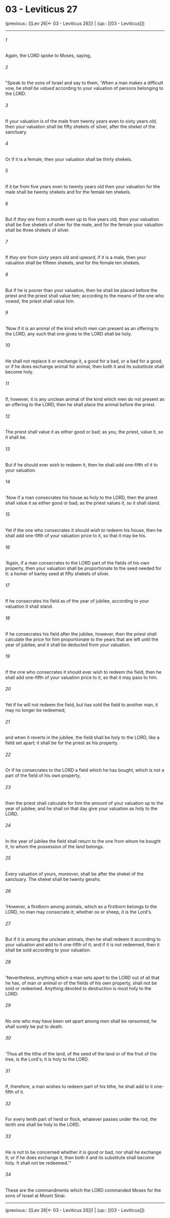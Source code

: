 # 03 - Leviticus 27

(previous:: [[Lev 26|← 03 - Leviticus 26]]) | (up:: [[03 - Leviticus]])

***


###### 1 
Again, the LORD spoke to Moses, saying, 

###### 2 
"Speak to the sons of Israel and say to them, 'When a man makes a difficult vow, he _shall be valued_ according to your valuation of persons belonging to the LORD. 

###### 3 
If your valuation is of the male from twenty years even to sixty years old, then your valuation shall be fifty shekels of silver, after the shekel of the sanctuary. 

###### 4 
Or if it is a female, then your valuation shall be thirty shekels. 

###### 5 
If it be from five years even to twenty years old then your valuation for the male shall be twenty shekels and for the female ten shekels. 

###### 6 
But if _they are_ from a month even up to five years old, then your valuation shall be five shekels of silver for the male, and for the female your valuation shall be three shekels of silver. 

###### 7 
If _they are_ from sixty years old and upward, if it is a male, then your valuation shall be fifteen shekels, and for the female ten shekels. 

###### 8 
But if he is poorer than your valuation, then he shall be placed before the priest and the priest shall value him; according to the means of the one who vowed, the priest shall value him. 

###### 9 
'Now if it is an animal of the kind which men can present as an offering to the LORD, any such that one gives to the LORD shall be holy. 

###### 10 
He shall not replace it or exchange it, a good for a bad, or a bad for a good; or if he does exchange animal for animal, then both it and its substitute shall become holy. 

###### 11 
If, however, it is any unclean animal of the kind which men do not present as an offering to the LORD, then he shall place the animal before the priest. 

###### 12 
The priest shall value it as either good or bad; as you, the priest, value it, so it shall be. 

###### 13 
But if he should ever _wish to_ redeem it, then he shall add one-fifth of it to your valuation. 

###### 14 
'Now if a man consecrates his house as holy to the LORD, then the priest shall value it as either good or bad; as the priest values it, so it shall stand. 

###### 15 
Yet if the one who consecrates it should _wish to_ redeem his house, then he shall add one-fifth of your valuation price to it, so that it may be his. 

###### 16 
'Again, if a man consecrates to the LORD part of the fields of his own property, then your valuation shall be proportionate to the seed needed for it: a homer of barley seed at fifty shekels of silver. 

###### 17 
If he consecrates his field as of the year of jubilee, according to your valuation it shall stand. 

###### 18 
If he consecrates his field after the jubilee, however, then the priest shall calculate the price for him proportionate to the years that are left until the year of jubilee; and it shall be deducted from your valuation. 

###### 19 
If the one who consecrates it should ever wish to redeem the field, then he shall add one-fifth of your valuation price to it, so that it may pass to him. 

###### 20 
Yet if he will not redeem the field, but has sold the field to another man, it may no longer be redeemed; 

###### 21 
and when it reverts in the jubilee, the field shall be holy to the LORD, like a field set apart; it shall be for the priest as his property. 

###### 22 
Or if he consecrates to the LORD a field which he has bought, which is not a part of the field of his own property, 

###### 23 
then the priest shall calculate for him the amount of your valuation up to the year of jubilee; and he shall on that day give your valuation as holy to the LORD. 

###### 24 
In the year of jubilee the field shall return to the one from whom he bought it, to whom the possession of the land belongs. 

###### 25 
Every valuation of yours, moreover, shall be after the shekel of the sanctuary. The shekel shall be twenty gerahs. 

###### 26 
'However, a firstborn among animals, which as a firstborn belongs to the LORD, no man may consecrate it; whether ox or sheep, it is the Lord's. 

###### 27 
But if _it is_ among the unclean animals, then he shall redeem it according to your valuation and add to it one-fifth of it; and if it is not redeemed, then it shall be sold according to your valuation. 

###### 28 
'Nevertheless, anything which a man sets apart to the LORD out of all that he has, of man or animal or of the fields of his own property, shall not be sold or redeemed. Anything devoted to destruction is most holy to the LORD. 

###### 29 
No one who may have been set apart among men shall be ransomed; he shall surely be put to death. 

###### 30 
'Thus all the tithe of the land, of the seed of the land or of the fruit of the tree, is the Lord's; it is holy to the LORD. 

###### 31 
If, therefore, a man wishes to redeem part of his tithe, he shall add to it one-fifth of it. 

###### 32 
For every tenth part of herd or flock, whatever passes under the rod, the tenth one shall be holy to the LORD. 

###### 33 
He is not to be concerned whether _it is_ good or bad, nor shall he exchange it; or if he does exchange it, then both it and its substitute shall become holy. It shall not be redeemed.'" 

###### 34 
These are the commandments which the LORD commanded Moses for the sons of Israel at Mount Sinai.

***

(previous:: [[Lev 26|← 03 - Leviticus 26]]) | (up:: [[03 - Leviticus]])
